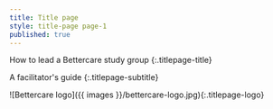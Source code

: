 ```yaml
---
title: Title page
style: title-page page-1
published: true
---
```


How to lead a Bettercare study group
{:.titlepage-title}

A facilitator's guide
{:.titlepage-subtitle}

![Bettercare logo]({{ images }}/bettercare-logo.jpg){:.titlepage-logo}